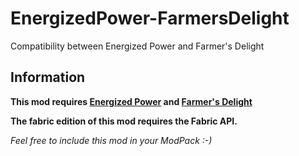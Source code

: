 # EnergizedPower-FarmersDelight
Compatibility between Energized Power and Farmer's Delight

## Information

**This mod requires [Energized Power](https://github.com/JDDev0/EnergizedPower) and [Farmer's Delight](https://github.com/vectorwing/FarmersDelight)**

**The fabric edition of this mod requires the Fabric API.**

*Feel free to include this mod in your ModPack :-)*